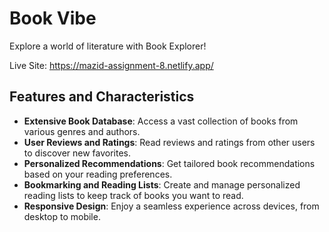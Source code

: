 # Book Vibe

Explore a world of literature with Book Explorer!

Live Site: https://mazid-assignment-8.netlify.app/

## Features and Characteristics

- **Extensive Book Database**: Access a vast collection of books from various genres and authors.
- **User Reviews and Ratings**: Read reviews and ratings from other users to discover new favorites.
- **Personalized Recommendations**: Get tailored book recommendations based on your reading preferences.
- **Bookmarking and Reading Lists**: Create and manage personalized reading lists to keep track of books you want to read.
- **Responsive Design**: Enjoy a seamless experience across devices, from desktop to mobile.
